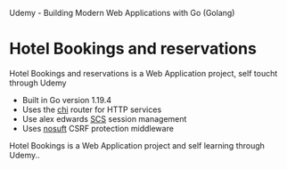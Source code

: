 Udemy - Building Modern Web Applications with Go (Golang)

# Hotel Bookings and reservations

Hotel Bookings and reservations is a Web Application project, self toucht through Udemy

- Built in Go version 1.19.4
- Uses the [chi](https://github.com/go-chi/chi/) router for HTTP services
- Use alex edwards [SCS](https://github.com/alexedwards/scs/v2) session management
- Uses [nosuft](https://github.com/justinas/nosurf) CSRF protection middleware

Hotel Bookings is a Web Application project and self learning through Udemy..
